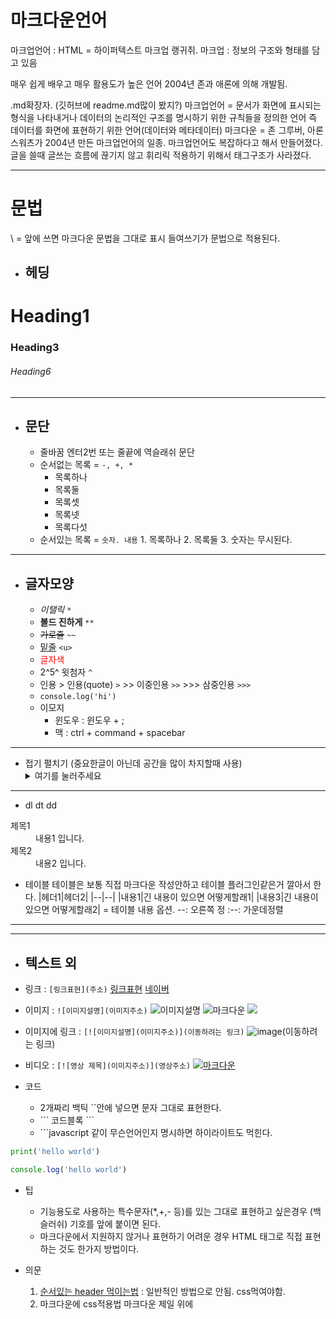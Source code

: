 # 마크다운언어
마크업언어 : HTML = 하이퍼텍스트 마크업 랭귀쥐.
마크업 : 정보의 구조와 형태를 담고 있음

매우 쉽게 배우고 매우 활용도가 높은 언어
2004년 존과 애론에 의해 개발됨.

.md확장자.  (깃허브에 readme.md많이 봤지?)
마크업언어 = 문서가 화면에 표시되는 형식을 나타내거나 데이터의 논리적인 구조를 명시하기 위한 규칙들을 정의한 언어
즉 데이터를 화면에 표현하기 위한 언어(데이터와 메타데이터)
마크다운 = 존 그루버, 아론 스워츠가 2004년 만든 마크업언어의 일종.
        마크업언어도 복잡하다고 해서 만들어졌다. 글을 쓸때 글쓰는 흐름에 끊기지 않고 휘리릭 적용하기 위해서 태그구조가 사라졌다.

---

# 문법

\ = 앞에 쓰면 마크다운 문법을 그대로 표시
들여쓰기가 문법으로 적용된다.

- ## 헤딩

# Heading1

### Heading3

###### Heading6

---

- ## 문단

  - 줄바꿈
      엔터2번 또는 줄끝에 역슬래쉬 문단
  - 순서없는 목록 = `-, +, *`
    - 목록하나
    - 목록둘
    - 목록셋
    + 목록넷
    * 목록다섯 
  - 순서있는 목록 = `숫자. 내용`
        1. 목록하나
        2. 목록둘
        3. 숫자는 무시된다.

---

- ## 글자모양

  - *이탤릭*           `*`
  - **볼드 진하게**    `**`
  - ~~가로줄~~         `~~`
  - <u>밑줄</u>        `<u>`
  - <span style="color:red">글자색</span>
  - 2^5^ 윗첨자        `^`
  - 인용
        >  인용(quote)    `>`
        >> 이중인용       `>>`
        >>> 삼중인용      `>>>`
  - `console.log('hi')`
  - 이모지
    - 윈도우 : 윈도우 + ;
    - 맥 : ctrl + command + spacebar

---

- 접기 펼치기 (중요한글이 아닌데 공간을 많이 차지할때 사용)
    <details>
    <summary>여기를 눌러주세요</summary>
        <div markdown="1">
          Lorem Ipsum has been the industry's standard dummy text ever since the 1500s
        </div>
    </details>

---

- dl dt dd

<dl>
  <dt>제목1</dt>
  <dd>내용1 입니다.</dd>

  <dt>제목2</dt>
  <dd>내용2 입니다.</dd>
</dl>

- 테이블
테이블은 보통 직접 마크다운 작성안하고 테이블 플러그인같은거 깔아서 한다.
    |헤더1|헤더2|
    |--|--|
    |내용1|긴 내용이 있으면 어떻게할래1|
    |내용3|긴 내용이 있으면 어떻게할래2|
    = 테이블 내용 옵션.     --: 오른쪽 정   :--: 가운데정렬

- - -

---

- ## 텍스트 외

- 링크 : `[링크표현](주소)`
[링크표현](주소)
[네이버](https://www.naver.com)

- 이미지 : `![이미지설명](이미지주소)`
![이미지설명](이미지주소)
![마크다운](https://heropy.blog/css/images/vendor_icons/markdown.png)
![](https://thumbs.dreamstime.com/b/ice-cubes-water-melt-cool-background-ice-blocks-cold-drinks-beverage-ice-cubes-water-melt-cool-background-153547983.jpg)

- 이미지에 링크 : `[![이미지설명](이미지주소)](이동하려는 링크)`
![image](이미지주소)(이동하려는 링크)
- 비디오 : `[![영상 제목](이미지주소)](영상주소)`
[![마크다운](https://www.youtube.com/watch?v=kMEb_BzyUqk)](https://www.youtube.com/watch?v=kMEb_BzyUqk)

- 코드
  - 2개짜리 백틱 ``안에 넣으면 문자 그대로 표현한다.
  - \``` 코드블록  ```
  - \```javascript 같이 무슨언어인지 명시하면 하이라이트도 먹힌다.
```python
print('hello world')
```
```javascript
console.log('hello world')
```

- 팁
  - 기능용도로 사용하는 특수문자(*,+,- 등)를 있는 그대로 표현하고 싶은경우 \(백슬러쉬) 기호를 앞에 붙이면 된다.
  - 마크다운에서 지원하지 않거나 표현하기 어려운 경우 HTML 태그로 직접 표현하는 것도 한가지 방법이다.
- 의문
    1. [순서있는 header 먹이는법](https://gist.github.com/patik/89ee6092c72a9e39950445c01598517a) : 일반적인 방법으로 안됨. css먹여야함.
    2. 마크다운에 css적용법
    마크다운 제일 위에

    ```<link href="markdownStyle.css" rel="stylesheet"></link>


